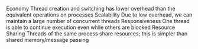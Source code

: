 Economy
	Thread creation and switching has lower overhead than the equivalent operations on processes
Scalability
	Due to low overhead, we can maintain a large number of concurrent threads
Responsiveness
	One thread is able to continue execution even while others are blocked
Resource Sharing
	Threads of the same process share resources; this is simpler than shared memory/message passing
